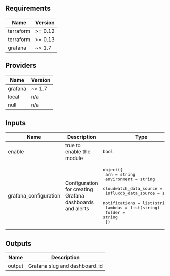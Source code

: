 ## Requirements

| Name | Version |
|------|---------|
| terraform | >= 0.12 |
| terraform | >= 0.13 |
| grafana | ~> 1.7 |

## Providers

| Name | Version |
|------|---------|
| grafana | ~> 1.7 |
| local | n/a |
| null | n/a |

## Inputs

| Name | Description | Type | Default | Required |
|------|-------------|------|---------|:--------:|
| enable | true to enable the module | `bool` | `false` | no |
| grafana\_configuration | Configuration for creating Grafana dashboards and alerts | <pre>object({<br>    arn                    = string<br>    environment            = string<br>    cloudwatch_data_source = string<br>    influxdb_data_source   = string<br>    notifications          = list(string)<br>    lambdas                = list(string)<br>    folder                 = string<br>  })</pre> | n/a | yes |

## Outputs

| Name | Description |
|------|-------------|
| output | Grafana slug and dashboard\_id |
